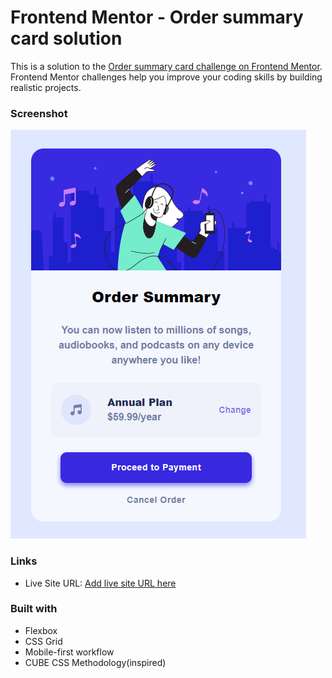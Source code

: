 # Frontend Mentor - Order summary card solution

This is a solution to the [Order summary card challenge on Frontend Mentor](https://www.frontendmentor.io/challenges/order-summary-component-QlPmajDUj). Frontend Mentor challenges help you improve your coding skills by building realistic projects. 

### Screenshot

![](./screenshot.png)


### Links

- Live Site URL: [Add live site URL here](https://your-live-site-url.com)


### Built with

- Flexbox
- CSS Grid
- Mobile-first workflow
- CUBE CSS Methodology(inspired)

